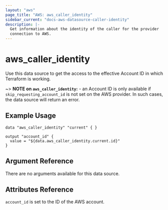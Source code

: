 ```yaml
---
layout: "aws"
page_title: "AWS: aws_caller_identity"
sidebar_current: "docs-aws-datasource-caller-identity"
description: |-
  Get information about the identity of the caller for the provider
  connection to AWS.
---
```


# aws\_caller\_identity

Use this data source to get the access to the effective Account ID in
which Terraform is working.

~> **NOTE on `aws_caller_identity`:** - an Account ID is only available
if `skip_requesting_account_id` is not set on the AWS provider. In such
cases, the data source will return an error.

## Example Usage

```
data "aws_caller_identity" "current" { }

output "account_id" {
  value = "${data.aws_caller_identity.current.id}"
}
```

## Argument Reference

There are no arguments available for this data source.

## Attributes Reference

`account_id` is set to the ID of the AWS account. 
